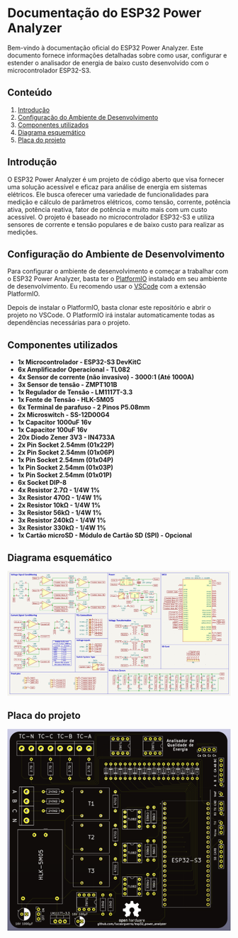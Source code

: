 # Documentação do ESP32 Power Analyzer

Bem-vindo à documentação oficial do ESP32 Power Analyzer. Este documento fornece informações detalhadas sobre como usar, configurar e estender o analisador de energia de baixo custo desenvolvido com o microcontrolador ESP32-S3.



## Conteúdo

1. [Introdução](#introdução)
2. [Configuração do Ambiente de Desenvolvimento](#configuração-do-ambiente-de-desenvolvimento)
3. [Componentes utilizados](#componentes-utilizados)
4. [Diagrama esquemático](#diagrama-esquemático)
5. [Placa do projeto](#placa-do-projeto)



## Introdução

O ESP32 Power Analyzer é um projeto de código aberto que visa fornecer uma solução acessível e eficaz para análise de energia em sistemas elétricos. Ele busca oferecer uma variedade de funcionalidades para medição e cálculo de parâmetros elétricos, como tensão, corrente, potência ativa, potência reativa, fator de potência e muito mais com um custo acessível. O projeto é baseado no microcontrolador ESP32-S3 e utiliza sensores de corrente e tensão populares e de baixo custo para realizar as medições.



## Configuração do Ambiente de Desenvolvimento

Para configurar o ambiente de desenvolvimento e começar a trabalhar com o ESP32 Power Analyzer, basta ter o [PlatformIO](https://platformio.org) instalado em seu ambiente de desenvolvimento. Eu recomendo usar o [VSCode](https://code.visualstudio.com) com a extensão PlatformIO.

Depois de instalar o PlatformIO, basta clonar este repositório e abrir o projeto no VSCode. O PlatformIO irá instalar automaticamente todas as dependências necessárias para o projeto.



## Componentes utilizados

- **1x Microcontrolador - ESP32-S3 DevKitC**
- **6x Amplificador Operacional - TL082**
- **4x Sensor de corrente (não invasivo) - 3000:1 (Até 1000A)**
- **3x Sensor de tensão - ZMPT101B**
- **1x Regulador de Tensão - LM1117T-3.3**
- **1x Fonte de Tensão - HLK-5M05**
- **6x Terminal de parafuso - 2 Pinos P5.08mm**
- **2x Microswitch - SS-12D00G4**
- **1x Capacitor 1000uF 16v**
- **1x Capacitor 100uF 16v**
- **20x Diodo Zener 3V3 - IN4733A**
- **2x Pin Socket 2.54mm (01x22P)**
- **2x Pin Socket 2.54mm (01x06P)**
- **1x Pin Socket 2.54mm (01x04P)**
- **1x Pin Socket 2.54mm (01x03P)**
- **1x Pin Socket 2.54mm (01x01P)**
- **6x Socket DIP-8**
- **4x Resistor 2.7Ω - 1/4W 1%**
- **3x Resistor 470Ω - 1/4W 1%**
- **2x Resistor 10kΩ - 1/4W 1%**
- **3x Resistor 56kΩ - 1/4W 1%**
- **3x Resistor 240kΩ - 1/4W 1%**
- **3x Resistor 330kΩ - 1/4W 1%**
- **1x Cartão microSD - Módulo de Cartão SD (SPI) - Opcional**



## Diagrama esquemático

![Diagrama esquemático](./schematic.png)



## Placa do projeto

![Placa do projeto](./board.png)